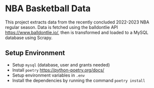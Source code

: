 # NBA Basketball Data
This project extracts data from the recently concluded 2022-2023 NBA regular season. Data is fetched using the balldontlie API https://www.balldontlie.io/, then is transformed and loaded to a MySQL database using Scrapy.

## Setup Environment
* Setup `mysql` (database, user and grants needed)
* Install `poetry` https://python-poetry.org/docs/
* Setup environment variables in `.env`
* Install the dependencies by running the command `poetry install`
